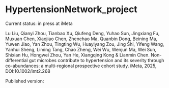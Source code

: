 # HypertensionNetwork_project

Current status: in press at iMeta

Lu Liu, Qianyi Zhou, Tianbao Xu, Qiufeng Deng, Yuhao Sun, Jingxiang Fu, Muxuan Chen, Xiaojiao Chen, Zhenchao Ma, Quanbin Dong, Beining Ma, Yuwen Jiao, Yan Zhou, Tingting Wu, Huayiyang Zou, Jing Shi, Yifeng Wang, Yanhui Sheng, Liming Tang, Chao Zheng, Wei Wu, Wenjun Ma, Wei Sun, Shixian Hu, Hongwei Zhou, Yan He, Xiangqing Kong & Lianmin Chen. Non-differential gut microbes contribute to hypertension and its severity through co-abundances: a multi-regional prospective cohort study. iMeta, 2025, DOI:10.1002/imt2.268

Published version: 
